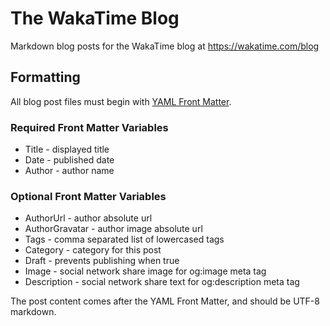 # The WakaTime Blog

Markdown blog posts for the WakaTime blog at https://wakatime.com/blog

## Formatting

All blog post files must begin with [YAML Front Matter](http://jekyllrb.com/docs/frontmatter/).

### Required Front Matter Variables

* Title - displayed title
* Date - published date
* Author - author name

### Optional Front Matter Variables

* AuthorUrl - author absolute url
* AuthorGravatar - author image absolute url
* Tags - comma separated list of lowercased tags
* Category - category for this post
* Draft - prevents publishing when true
* Image - social network share image for og:image meta tag
* Description - social network share text for og:description meta tag

The post content comes after the YAML Front Matter, and should be UTF-8 markdown.
